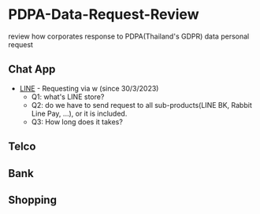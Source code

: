 # PDPA-Data-Request-Review
review how corporates response to PDPA(Thailand's GDPR) data personal request

## Chat App
- [LINE](https://line.me/th/) - Requesting via w (since 30/3/2023)
  - Q1: what's LINE store?
  - Q2: do we have to send request to all sub-products(LINE BK, Rabbit Line Pay, ...), or it is included.
  - Q3: How long does it takes?

## Telco

## Bank

## Shopping

